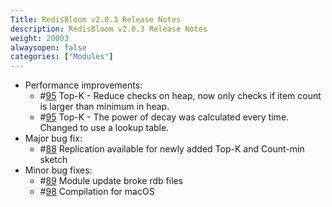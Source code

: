 ```yaml
---
Title: RedisBloom v2.0.3 Release Notes
description: RedisBloom v2.0.3 Release Notes
weight: 20003
alwaysopen: false
categories: ["Modules"]
---
```

* Performance improvements:
  * #[95](https://github.com/RedisBloom/RedisBloom/issues/95) Top-K - Reduce checks on heap, now only checks if item count is larger than minimum in heap.
  * #[95](https://github.com/RedisBloom/RedisBloom/issues/95) Top-K - The power of decay was calculated every time. Changed to use a lookup table.
* Major bug fix:
  * #[88](https://github.com/RedisBloom/RedisBloom/issues/88) Replication available for newly added Top-K and Count-min sketch
* Minor bug fixes:
  * #[89](https://github.com/RedisBloom/RedisBloom/issues/89) Module update broke rdb files
  * #[98](https://github.com/RedisBloom/RedisBloom/issues/98) Compilation for macOS
